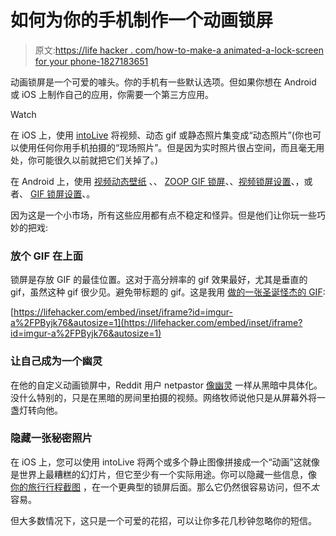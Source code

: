 # 如何为你的手机制作一个动画锁屏

> 原文:[https://life hacker . com/how-to-make-a animated-a-lock-screen for your phone-1827183651](https://lifehacker.com/how-to-make-an-animated-lock-screen-for-your-phone-1827183651)

动画锁屏是一个可爱的噱头。你的手机有一些默认选项。但如果你想在 Android 或 iOS 上制作自己的应用，你需要一个第三方应用。

Watch

在 iOS 上，使用 [intoLive](https://itunes.apple.com/us/app/intolive-live-wallpapers/id1061859052?mt=8) 将视频、动态 gif 或静态照片集变成“动态照片”(你也可以使用任何你用手机拍摄的“现场照片”。但是因为实时照片很占空间，而且毫无用处，你可能很久以前就把它们关掉了。)

在 Android 上，使用 [视频动态壁纸](https://play.google.com/store/apps/details?id=com.karthik.vlw) 、、 [ZOOP GIF 锁屏](https://apkpure.com/zoop-gif-lockscreen/com.nalby.zoop.lockscreen.wine)、、[视频锁屏设置](https://play.google.com/store/apps/details?id=com.simple.apps.lockscreen.video)、，或者、 [GIF 锁屏设置](https://play.google.com/store/apps/details?id=com.simple.apps.lockscreen)、。

因为这是一个小市场，所有这些应用都有点不稳定和怪异。但是他们让你玩一些巧妙的把戏:

### 放个 GIF 在上面

锁屏是存放 GIF 的最佳位置。这对于高分辨率的 gif 效果最好，尤其是垂直的 gif，虽然这种 gif 很少见。避免带标题的 gif。这是我用 [做的一张圣诞怪杰的 GIF](https://i.imgur.com/UBSp9eC.gif):

 [https://lifehacker.com/embed/inset/iframe?id=imgur-a%2FPByjk76&autosize=1](https://lifehacker.com/embed/inset/iframe?id=imgur-a%2FPByjk76&autosize=1) 

### **让自己成为一个幽灵**

在他的自定义动画锁屏中，Reddit 用户 netpastor [像幽灵](https://www.reddit.com/r/iphone/comments/8tvrgq/i_did_a_thing_with_live_photo/) 一样从黑暗中具体化。没什么特别的，只是在黑暗的房间里拍摄的视频。网络牧师说他只是从屏幕外将一盏灯转向他。

### 隐藏一张秘密照片

在 iOS 上，您可以使用 intoLive 将两个或多个静止图像拼接成一个“动画”这就像是世界上最糟糕的幻灯片，但它至少有一个实际用途。你可以隐藏一些信息，像 [你的旅行行程截图](https://lifehacker.com/put-your-travel-itinerary-on-your-phone-s-lock-screen-1823954583#_ga=2.56128745.315288407.1529932351-1723114163.1524514905) ，在一个更典型的锁屏后面。那么它仍然很容易访问，但不*太*容易。

但大多数情况下，这只是一个可爱的花招，可以让你多花几秒钟忽略你的短信。